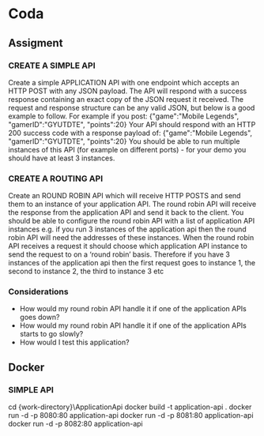 # Coda
## Assigment

### CREATE A SIMPLE API
Create a simple APPLICATION API with one endpoint which accepts an HTTP POST with any
JSON payload. The API will respond with a success response containing an exact copy of the
JSON request it received. The request and response structure can be any valid JSON, but
below is a good example to follow.
For example if you post:
{"game":"Mobile Legends", "gamerID":"GYUTDTE", "points":20}
Your API should respond with an HTTP 200 success code with a response payload of:
{"game":"Mobile Legends", "gamerID":"GYUTDTE", "points":20}
You should be able to run multiple instances of this API (for example on different ports) - for
your demo you should have at least 3 instances.

### CREATE A ROUTING API
Create an ROUND ROBIN API which will receive HTTP POSTS and send them to an instance of
your application API. The round robin API will receive the response from the application API
and send it back to the client.
You should be able to configure the round robin API with a list of application API instances e.g.
if you run 3 instances of the application api then the round robin API will need the addresses of
these instances.
When the round robin API receives a request it should choose which application API instance to
send the request to on a ‘round robin’ basis. Therefore if you have 3 instances of the
application api then the first request goes to instance 1, the second to instance 2, the third to
instance 3 etc

### Considerations
 - How would my round robin API handle it if one of the application APIs goes down?
 - How would my round robin API handle it if one of the application APIs starts to go
slowly?
 - How would I test this application?

## Docker
### SIMPLE API
cd {work-directory}\ApplicationApi
docker build -t application-api .
docker run -d -p 8080:80 application-api
docker run -d -p 8081:80 application-api
docker run -d -p 8082:80 application-api
